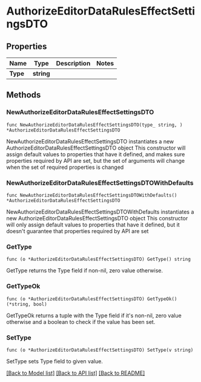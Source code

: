 # AuthorizeEditorDataRulesEffectSettingsDTO

## Properties

Name | Type | Description | Notes
------------ | ------------- | ------------- | -------------
**Type** | **string** |  | 

## Methods

### NewAuthorizeEditorDataRulesEffectSettingsDTO

`func NewAuthorizeEditorDataRulesEffectSettingsDTO(type_ string, ) *AuthorizeEditorDataRulesEffectSettingsDTO`

NewAuthorizeEditorDataRulesEffectSettingsDTO instantiates a new AuthorizeEditorDataRulesEffectSettingsDTO object
This constructor will assign default values to properties that have it defined,
and makes sure properties required by API are set, but the set of arguments
will change when the set of required properties is changed

### NewAuthorizeEditorDataRulesEffectSettingsDTOWithDefaults

`func NewAuthorizeEditorDataRulesEffectSettingsDTOWithDefaults() *AuthorizeEditorDataRulesEffectSettingsDTO`

NewAuthorizeEditorDataRulesEffectSettingsDTOWithDefaults instantiates a new AuthorizeEditorDataRulesEffectSettingsDTO object
This constructor will only assign default values to properties that have it defined,
but it doesn't guarantee that properties required by API are set

### GetType

`func (o *AuthorizeEditorDataRulesEffectSettingsDTO) GetType() string`

GetType returns the Type field if non-nil, zero value otherwise.

### GetTypeOk

`func (o *AuthorizeEditorDataRulesEffectSettingsDTO) GetTypeOk() (*string, bool)`

GetTypeOk returns a tuple with the Type field if it's non-nil, zero value otherwise
and a boolean to check if the value has been set.

### SetType

`func (o *AuthorizeEditorDataRulesEffectSettingsDTO) SetType(v string)`

SetType sets Type field to given value.



[[Back to Model list]](../README.md#documentation-for-models) [[Back to API list]](../README.md#documentation-for-api-endpoints) [[Back to README]](../README.md)


